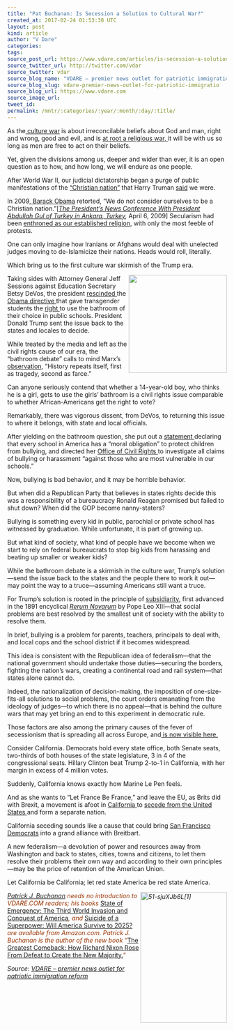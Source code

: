 ```yaml
---
title: "Pat Buchanan: Is Secession a Solution to Cultural War?"
created_at: 2017-02-24 01:53:38 UTC
layout: post
kind: article
author: "V Dare"
categories: 
tags: 
source_post_url: https://www.vdare.com/articles/is-secession-a-solution-to-cultural-war
source_twitter_url: http://twitter.com/vdar
source_twitter: vdar
source_blog_name: "VDARE – premier news outlet for patriotic immigration reform"
source_blog_slug: vdare-premier-news-outlet-for-patriotic-immigratio
source_blog_url: https://www.vdare.com
source_image_url: 
tweet_id:
permalink: /mntr/:categories/:year/:month/:day/:title/
---
```

<div class="pf-content"><p>As the<a href="http://www.vdare.com/articles/the-fulford-file-by-james-fulford-60"> culture war</a> is about irreconcilable beliefs about God and man, right and wrong, good and evil, and is <a href="http://www.vdare.com/articles/the-war-over-americas-past">at root a religious war, </a>it will be with us so long as men are free to act on their beliefs.</p>
<p>Yet, given the divisions among us, deeper and wider than ever, it is an open question as to how, and how long, we will endure as one people.</p>
<p>After World War II, our judicial dictatorship began a purge of public manifestations of the <a href="https://wallbuilders.com/america-christian-nation/">&#8220;Christian nation&#8221;</a> that Harry Truman <a href="https://berkleycenter.georgetown.edu/quotes/harry-s-truman-on-the-united-states-as-a-christian-nation-in-an-exchange-of-messages-with-pope-pius-xii">said</a> we were.</p>
<p>In 2009,<a href="http://www.vdare.com/articles/is-obamas-america-gods-country"> Barack Obama</a> retorted, &#8220;We do not consider ourselves to be a Christian nation.&#8221;[<em><a href="http://www.presidency.ucsb.edu/ws/?pid=85974">The President&#8217;s News Conference With President Abdullah Gul of Turkey in Ankara, Turkey</a>,</em> April 6, 2009] Secularism had been <a href="http://www.vdare.com/articles/the-decline-of-christian-america">enthroned as our established religion,</a> with only the most feeble of protests.</p>
<p>One can only imagine how Iranians or Afghans would deal with unelected judges moving to de-Islamicize their nations. Heads would roll, literally.</p>
<p>Which bring us to the first culture war skirmish of the Trump era.</p>
<p><a href="https://www.nytimes.com/2016/05/17/us/politics/obama-defends-transgender-directive-for-school-bathrooms.html?hp&amp;action=click&amp;pgtype=Homepage&amp;clickSource=story-heading&amp;module=first-column-region&amp;region=top-news&amp;WT.nav=top-news&amp;mtrref=www.vdare.com&amp;gwh=FC1CBBD005B55404CF885BC179760C95&amp;gwt=pay"><img title="" src="https://s3-us-west-2.amazonaws.com/vdare-live/wp-content/uploads/2016/05/17123251/worldwart.jpg" width="225" align="right" /></a>Taking sides with Attorney General Jeff Sessions against Education Secretary Betsy DeVos, the president <a href="http://www.cnn.com/2017/02/22/politics/doj-withdraws-federal-protections-on-transgender-bathrooms-in-schools/">rescinded </a>the <a href="http://www.vdare.com/posts/is-obamas-world-war-t-losing-even-the-media">Obama directive </a>that gave transgender students the <a href="https://www.nytimes.com/2016/05/17/us/politics/obama-defends-transgender-directive-for-school-bathrooms.html?hp&amp;action=click&amp;pgtype=Homepage&amp;clickSource=story-heading&amp;module=first-column-region&amp;region=top-news&amp;WT.nav=top-news&amp;mtrref=www.vdare.com&amp;gwh=FC1CBBD005B55404CF885BC179760C95&amp;gwt=pay">right </a>to use the bathroom of their choice in public schools. President Donald Trump sent the issue back to the states and locales to decide.</p>
<p>While treated by the media and left as the civil rights cause of our era, the &#8220;bathroom debate&#8221; calls to mind Marx&#8217;s <a href="https://en.wikipedia.org/wiki/The_Eighteenth_Brumaire_of_Louis_Napoleon#.22History_repeats_..._first_as_tragedy.2C_then_as_farce.22">observation</a>, &#8220;History repeats itself, first as tragedy, second as farce.&#8221;</p>
<p>Can anyone seriously contend that whether a 14-year-old boy, who thinks he is a girl, gets to use the girls&#8217; bathroom is a civil rights issue comparable to whether African-Americans get the right to vote?</p>
<p>Remarkably, there was vigorous dissent, from DeVos, to returning this issue to where it belongs, with state and local officials.</p>
<p>After yielding on the bathroom question, she put out a <a href="https://www.ed.gov/news/press-releases/us-secretary-education-betsy-devos-issues-statement-new-title-ix-guidance">statement </a>declaring that every school in America has a &#8220;moral obligation&#8221; to protect children from bullying, and directed her <a href="https://www2.ed.gov/about/offices/list/ocr/index.html">Office of Civil Rights </a>to investigate all claims of bullying or harassment &#8220;against those who are most vulnerable in our schools.&#8221;</p>
<p>Now, bullying is bad behavior, and it may be horrible behavior.</p>
<p>But when did a Republican Party that believes in states rights decide this was a responsibility of a bureaucracy Ronald Reagan promised but failed to shut down? When did the GOP become nanny-staters?</p>
<p>Bullying is something every kid in public, parochial or private school has witnessed by graduation. While unfortunate, it is part of growing up.</p><!-- TAG START { player: "7518-804336-VDare - Outstream - Rev", owner: "ONE Video by AOL", for: "ONE Video by AOL" - BEINJS } --><div id="57966237cc52c74a5e1363c4" class="vdb_player vdb_57966237cc52c74a5e1363c456bcd17ce4b018167fea5539">    <script type="text/javascript" src="//delivery.vidible.tv/jsonp/pid=57966237cc52c74a5e1363c4/56bcd17ce4b018167fea5539_bein.js"></script></div><!-- TAG END { date: 07/25/16 } -->
<p>But what kind of society, what kind of people have we become when we start to rely on federal bureaucrats to stop big kids from harassing and beating up smaller or weaker kids?</p>
<p>While the bathroom debate is a skirmish in the culture war, Trump&#8217;s solution—send the issue back to the states and the people there to work it out—may point the way to a truce—assuming Americans still want a truce.</p>
<p>For Trump&#8217;s solution is rooted in the principle of <a href="http://www.theamericanconservative.com/larison/subsidiarity-and-rerum-novarum/">subsidiarity</a>, first advanced in the 1891 encyclical <em><a href="http://w2.vatican.va/content/leo-xiii/en/encyclicals/documents/hf_l-xiii_enc_15051891_rerum-novarum.html">Rerum Novarum</a></em> by Pope Leo XIII—that social problems are best resolved by the smallest unit of society with the ability to resolve them.</p>
<p>In brief, bullying is a problem for parents, teachers, principals to deal with, and local cops and the school district if it becomes widespread.</p>
<p>This idea is consistent with the Republican idea of federalism—that the national government should undertake those duties—securing the borders, fighting the nation&#8217;s wars, creating a continental road and rail system—that states alone cannot do.</p>
<p>Indeed, the nationalization of decision-making, the imposition of one-size-fits-all solutions to social problems, the court orders emanating from the ideology of judges—to which there is no appeal—that is behind the culture wars that may yet bring an end to this experiment in democratic rule.</p>
<p>Those factors are also among the primary causes of the fever of secessionism that is spreading all across Europe, and<a href="http://www.vdare.com/articles/the-fulford-file-nothing-succeeds-like-secession-a-vdarecom-secession-roundup"> is now visible here.</a></p>
<p>Consider California. Democrats hold every state office, both Senate seats, two-thirds of both houses of the state legislature, 3 in 4 of the congressional seats. Hillary Clinton beat Trump 2-to-1 in California, with her margin in excess of 4 million votes.</p>
<p>Suddenly, California knows exactly how Marine Le Pen feels.</p>
<p>And as she wants to &#8220;Let France Be France,&#8221; and leave the EU, as Brits did with Brexit, a movement is afoot in <a href="http://www.vdare.com/posts/california-loonies-push-state-secession-as-post-trump-response">California </a>to <a href="http://www.mercurynews.com/2016/11/26/calexit-just-some-flaky-california-dreamin/">secede from the United States </a>and form a separate nation.</p>
<p>California seceding sounds like a cause that could bring <a href="https://www.google.com/search?hl=en&amp;q=San%20Francisco%20Democrats%20+site:vdare.com">San Francisco Democrats</a> into a grand alliance with Breitbart.</p>
<p>A new federalism—a devolution of power and resources away from Washington and back to states, cities, towns and citizens, to let them resolve their problems their own way and according to their own principles—may be the price of retention of the American Union.</p>
<p>Let California be California; let red state America be red state America.</p>
<p><span style="color: #993300;"><em><a href="http://www.amazon.com/The-Greatest-Comeback-Richard-Majority/dp/0553418637/vd0b-20"><img class="aligncenter size-medium wp-image-38452" title="" src="https://s3-us-west-2.amazonaws.com/vdare-live/wp-content/uploads/2014/07/51-sjuXJb6L1-198x300.jpg" alt="51-sjuXJb6L[1]" width="198" height="300" align="right" srcset="https://www.vdare.com/wp-content/uploads/2014/07/51-sjuXJb6L1-198x300.jpg 198w, https://www.vdare.com/wp-content/uploads/2014/07/51-sjuXJb6L1.jpg 331w" sizes="(max-width: 198px) 100vw, 198px" /></a></em></span></p>
<p><span style="color: #993300;"><em><a href="http://buchanan.org/blog/?page_id=3">Patrick J. Buchanan</a> needs no introduction to VDARE.COM readers; his books </em><a href="http://www.amazon.com/gp/redirect.html?ie=UTF8&amp;location=http%3A%2F%2Fwww.amazon.com%2Fgp%2Fproduct%2F0312360037%2F&amp;tag=vd0b-20&amp;linkCode=ur2&amp;camp=1789&amp;creative=9325">State of Emergency: The Third World Invasion and Conquest of America</a><em>, and </em><a href="http://www.amazon.com/Suicide-Superpower-Will-America-Survive/dp/0312579977?_encoding=UTF8&amp;tag=vd0b-20&amp;linkCode=ur2&amp;camp=1789&amp;creative=9325">Suicide of a Superpower: Will America Survive to 2025?</a><em> are available from Amazon.com. </em><em>Patrick J. Buchanan is the author of the new book</em> “<a href="http://www.amazon.com/The-Greatest-Comeback-Richard-Majority/dp/0553418637/vd0b-20">The Great</a><a href="http://www.amazon.com/The-Greatest-Comeback-Richard-Majority/dp/0553418637/vd0b-20">est Comeback: How Richard Nixon Rose From Defeat to Create the New Majority.</a>“</span></p>
</div><div class="">
    <i>Source: <a href="https://www.vdare.com">VDARE – premier news outlet for patriotic immigration reform</a></i>
</div>
